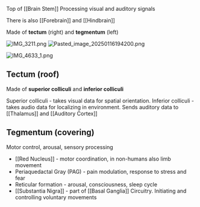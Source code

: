 Top of \[\[Brain Stem]]
Processing visual and auditory signals

There is also \[\[Forebrain]] and \[\[Hindbrain]]

Made of **tectum** (right) and **tegmentum** (left)

![IMG\_3211.png](img_3211.png)
![Pasted\_image\_20250116194200.png](pasted_image_20250116194200.png)

![IMG\_4633\_1.png](img_4633_1.png)

## Tectum (roof)

Made of **superior colliculi** and **inferior colliculi**

Superior colliculi - takes visual data for spatial orientation.
Inferior colliculi - takes audio data for localizing in environment. Sends auditory data to \[\[Thalamus]] and \[\[Auditory Cortex]]

## Tegmentum (covering)

Motor control, arousal, sensory processing

* \[\[Red Nucleus]] - motor coordination, in non-humans also limb movement
* Periaquedactal Gray (PAG) - pain modulation, response to stress and fear
* Reticular formation - arousal, consciousness, sleep cycle
* \[\[Substantia Nigra]] - part of \[\[Basal Ganglia]] Circuitry. Initiating and controlling voluntary movements

